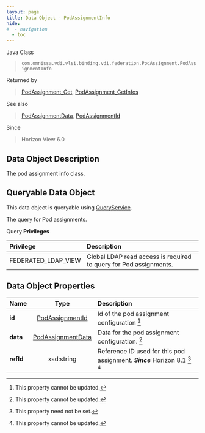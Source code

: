 ```yaml
---
layout: page
title: Data Object - PodAssignmentInfo
hide:
#  - navigation
  - toc
---
```






Java Class
> `com.omnissa.vdi.vlsi.binding.vdi.federation.PodAssignment.PodAssignmentInfo`

Returned by
> [PodAssignment_Get](vdi.federation.PodAssignment.md#get), [PodAssignment_GetInfos](vdi.federation.PodAssignment.md#getInfos)

See also
> [PodAssignmentData](vdi.federation.PodAssignment.PodAssignmentData.md), [PodAssignmentId](vdi.entity.PodAssignmentId.md)

Since
> Horizon View 6.0


## Data Object Description

The pod assignment info class.

##  Queryable Data Object

This data object is queryable using [QueryService](vdi.query.QueryService.md "QueryService").

The query for Pod assignments.

Query **Privileges**

Privilege | Description
:---|:---
FEDERATED_LDAP_VIEW|  Global LDAP read access is required to query for Pod assignments.



## Data Object Properties

 Name | Type | Description
:---|:---:|:---
**id**| [PodAssignmentId](vdi.entity.PodAssignmentId.md)|  Id of the pod assignment configuration [^2]
**data**| [PodAssignmentData](vdi.federation.PodAssignment.PodAssignmentData.md)|  Data for the pod assignment configuration. [^2]
**refId**|  xsd:string|  Reference ID used for this pod assignment.  **_Since_** Horizon 8.1 [^1] [^2]
 


 


[^1]: This property need not be set.
[^2]: This property cannot be updated.